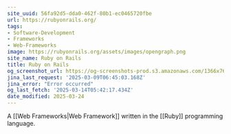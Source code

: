 ```yaml
---
site_uuid: 56fa92d5-dda0-462f-80b1-ec0465720fbe
url: https://rubyonrails.org/
tags:
- Software-Development
- Frameworks
- Web-Frameworks
image: https://rubyonrails.org/assets/images/opengraph.png
site_name: Ruby on Rails
title: Ruby on Rails
og_screenshot_url: https://og-screenshots-prod.s3.amazonaws.com/1366x768/80/false/dbb387d517f021781ebdfeb042f5981b00a2c958a38be8835f49a19b313322d1.jpeg
jina_last_request: '2025-03-09T06:45:03.168Z'
jina_error: "Error occurred"
og_last_fetch: '2025-03-14T05:42:17.434Z'
date_modified: 2025-03-24
---
```




A [[Web Frameworks|Web Framework]] written in the [[Ruby]] programming language.

